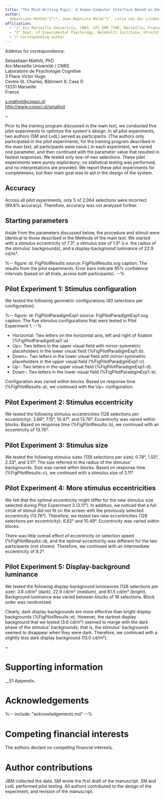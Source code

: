 ```yaml
---
title: "The Mind-Writing Pupil: A Human-Computer Interface Based on Decoding of Covert Attention through Pupillometry (S1 Appendix)"
author:
  Sebastiaan Mathôt^1^\*, Jean-Baptiste Melmi^1^, Lotje van der Linden^1^, and Stefan Van der Stigchel^2^
affiliation:
  - ^1^ Aix-Marseille University, CNRS, LPC UMR 7290, Marseille, France
  - ^2^ Dept. of Experimental Psychology, Helmholtz Institute, Utrecht University, The Netherlands
  - \* Corresponding author
---
```


Address for correspondence:

Sebastiaan Mathôt, PhD  \
Aix-Marseille Université / CNRS  \
Laboratoire de Psychologie Cognitive  \
3 Place Victor Hugo  \
Centre St. Charles, Bâtiment 9, Case D  \
13331 Marseille  \
France

<s.mathot@cogsci.nl>  \
<http://www.cogsci.nl/smathot>

~

Prior to the training program discussed in the main text, we conducted five pilot experiments to optimize the system's design. In all pilot experiments, two authors (SM and LvdL) served as participants. (The authors only participated in the pilot experiments; for the training program described in the main text, all participants were naive.) In each experiment, we varied one parameter, and then continued with the parameter value that resulted in fastest responses. We tested only one-of-two selections. These pilot experiments were purely exploratory; no statistical testing was performed, and no interpretations are provided. We report these pilot experiments for completeness, but their main goal was to aid in the design of the system.

## Accuracy

Across all pilot experiments, only 5 of 2,064 selections were incorrect (99.8% accuracy). Therefore, accuracy was not analyzed further.

## Starting parameters

Aside from the parameters discussed below, the procedure and stimuli were identical to those described in the Methods of the main text. We started with a stimulus eccentricity of 7.3°, a stimulus size of 1.5° (i.e. the radius of the stimulus' backgrounds), and a display-background luminance of 22.9 cd/m².

%--
figure:
 id: FigPilotResults
 source: FigPilotResults.svg
 caption: The results from the pilot experiments. Error bars indicate 95% confidence intervals (based on all trials, across both participants).
--%

## Pilot Experiment 1: Stimulus configuration

We tested the following geometric configurations (80 selections per configuration):

%--
figure:
 id: FigPilotParadigmExp1
 source: FigPilotParadigmExp1.svg
 caption: The five stimulus configurations that were tested in Pilot Experiment 1.
--%


- Horizontal: Two letters on the horizontal axis, left and right of fixation (%FigPilotParadigmExp1::a).
- Up+: Two letters in the upper visual field with mirror-symmetric placeholders in the lower visual field (%FigPilotParadigmExp1::b).
- Down+: Two letters in the lower visual field with mirror-symmetric placeholders in the upper visual field (%FigPilotParadigmExp1::c).
- Up-: Two letters in the upper visual field (%FigPilotParadigmExp1::d).
- Down-: Two letters in the lower visual field (%FigPilotParadigmExp1::e).

Configuration was varied within blocks. Based on response time (%FigPilotResults::a), we continued with the Up+ configuration.

## Pilot Experiment 2: Stimulus eccentricity

We tested the following stimulus eccentricities (128 selections per eccentricity): 3.86°, 7.15°, 10.47°, and 13.76°. Eccentricity was varied within blocks. Based on response time (%FigPilotResults::b), we continued with an eccentricity of 13.76°.

## Pilot Experiment 3: Stimulus size

We tested the following stimulus sizes (128 selections per size): 0.78°, 1.55°, 2.33°, and 3.11°. The size referred to the radius of the stimulus' backgrounds. Size was varied within blocks. Based on response time (%FigPilotResults::c), we continued with a stimulus size of 3.11°.

## Pilot Experiment 4: More stimulus eccentricities

We felt that the optimal eccentricity might differ for the new stimulus size selected during Pilot Experiment 3 (3.11°). In addition, we noticed that a full circle of stimuli did not fit on the screen with the previously selected eccentricity (13.76°). Therefore, we tested two new eccentricities (128 selections per eccentricity): 8.82° and 10.49°. Eccentricity was varied within blocks.

There was little overall effect of eccentricity on selection speed (%FigPilotResults::d), and the optimal eccentricity was different for the two participants (not shown). Therefore, we continued with an intermediate eccentricity of 9.2°.

## Pilot Experiment 5: Display-background luminance

We tested the following display-background luminances (128 selections per size): 3.6 cd/m² (dark), 22.9 cd/m² (medium), and 61.5 cd/m² (bright). Background luminance was varied between blocks of 16 selections. Block order was randomized.

Clearly, dark display backgrounds are more effective than bright display backgrounds (%FigPilotResults::e). However, the darkest display background that we tested (3.6 cd/m²) seemed to merge with the dark phase of the stimulus' backgrounds; that is, the stimulus' backgrounds seemed to disappear when they were dark. Therefore, we continued with a slightly less dark display background (13.0 cd/m²).

~

# Supporting information

__S1 Appendix.

# Acknowledgements

%-- include: "acknowledgements.md" --%

# Competing financial interests

The authors declare no competing financial interests.

# Author contributions

JBM collected the data. SM wrote the first draft of the manuscript. SM and LvdL performed pilot testing. All authors contributed to the design of the experiment, and revision of the manuscript.
